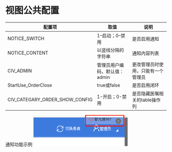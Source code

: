 # 视图公共配置



| 配置项                         | 取值                          | 说明                               |
| ------------------------------ | ----------------------------- | ---------------------------------- |
| NOTICE_SWITCH                  | 1–启动；0–禁用                | 是否启用通知                       |
| NOTICE_CONTENT                 | 以竖线分隔的字符串            | 通知内容列表                       |
| CIV_ADMIN                      | 管理员用户编码，默认值：admin | 更改管理员时使用，只能有一个管理员 |
| StartUse_OrderClose            | true或false                   | 是否启用闭环                       |
| CIV_CATEGARY_ORDER_SHOW_CONFIG | 1-开启；0-禁用                | 是否隐藏医嘱相关的table操作列      |



通知功能示例
![在这里插入图片描述](./img/shitugonggongpeizhi001.png)

